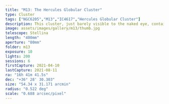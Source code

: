 ```yaml
---
title: "M13: The Hercules Globular Cluster"
type: Cluster
tags: ["NGC6205","M13","IC4617","Hercules Globular Cluster"]
description: This cluster, just barely visible to the naked eye, contains several hundred thousand stars in its diameter of 145 light years.
image: assets/images/gallery/m13/thumb.jpg
telescope: Stellina
length: "400mm"
aperture: "80mm"
folder: m13
exposure: 10
lights: 200
sessions: 6
firstCapture: 2021-04-10
lastCapture: 2021-08-11
ra: "16h 41m 41.5s"
dec: "+36° 28' 30.303"
size: "54.34 x 31.171 arcmin"
radius: "0.522 deg"
scale: "0.688 arcsec/pixel"
---
```

